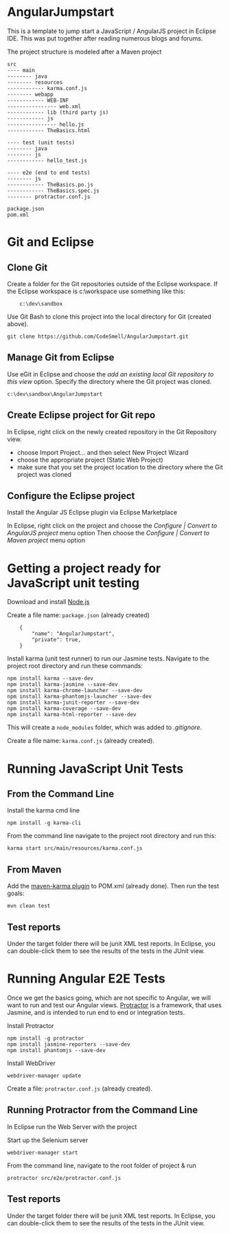 # AngularJumpstart
This is a template to jump start a JavaScript / AngularJS project in Eclipse IDE.
This was put together after reading numerous blogs and forums. 

The project structure is modeled after a Maven project

```
src
---- main
-------- java 
-------- resources
------------ karma.conf.js
-------- webapp
------------ WEB-INF
---------------- web.xml
------------ lib (third party js) 
------------ js
---------------- hello.js
------------ TheBasics.html

---- test (unit tests)
-------- java
-------- js
------------ hello_test.js

---- e2e (end to end tests)
-------- js
------------ TheBasics.po.js
------------ TheBasics.spec.js
-------- protractor.conf.js

package.json
pom.xml

``` 

# Git and Eclipse

## Clone Git 
Create a folder for the Git repositories outside of the Eclipse workspace. 
If the Eclipse workspace is c:\workspace use something like this:

        c:\dev\sandbox

Use Git Bash to clone this project into the local directory for Git (created above).

	git clone https://github.com/CodeSmell/AngularJumpstart.git

## Manage Git from Eclipse
Use eGit in Eclipse and choose the _add an existing local Git repository to this view_ option.
Specify the directory where the Git project was cloned.

	c:\dev\sandbox\AngularJumpstart

## Create Eclipse project for Git repo
In Eclipse, right click on the newly created repository in the Git Repository view.
* choose Import Project... and then select New Project Wizard
* choose the appropriate project (Static Web Project)
* make sure that you set the project location to the directory where the Git project was cloned 

## Configure the Eclipse project 
Install the Angular JS Eclipse plugin via Eclipse Marketplace

In Eclipse, right click on the project and choose the _Configure | Convert to AngularJS project_ menu option 
Then choose the _Configure | Convert to Maven project_ menu option

# Getting a project ready for JavaScript unit testing
Download and install [Node.js](https://nodejs.org/)


Create a file name: `package.json`  (already created) 

```
    {
        "name": "AngularJumpstart",
        "private": true,
    }
```

Install karma (unit test runner) to run our Jasmine tests. 
Navigate to the project root directory and run these commands:

```
npm install karma --save-dev 
npm install karma-jasmine --save-dev 
npm install karma-chrome-launcher --save-dev
npm install karma-phantomjs-launcher --save-dev
npm install karma-junit-reporter --save-dev
npm install karma-coverage --save-dev
npm install karma-html-reporter --save-dev
```

This will create a `node_modules` folder, which was added to _.gitignore_. 

Create a file name: `karma.conf.js` (already created).

# Running JavaScript Unit Tests
## From the Command Line
Install the karma cmd line

    npm install -g karma-cli 

From the command line navigate to the project root directory and run this:
	
	karma start src/main/resources/karma.conf.js

## From Maven
Add the [maven-karma plugin](https://github.com/karma-runner/maven-karma-plugin) to POM.xml (already done). 
Then run the test goals: 
	
	mvn clean test

## Test reports
Under the target folder there will be junit XML test reports.
In Eclipse, you can double-click them to see the results of the tests in the JUnit view.

# Running Angular E2E Tests
Once we get the basics going, which are not specific to Angular, we will want to run and test our Angular views.
[Protractor](https://angular.github.io/protractor/#/) is a framework, that uses Jasmine, and is intended to run end to end or integration tests.

Install Protractor
```
npm install -g protractor
npm install jasmine-reporters --save-dev
npm install phantomjs --save-dev
```

Install WebDriver
```
webdriver-manager update
```

Create a file: `protractor.conf.js` (already created).

## Running Protractor from the Command Line
In Eclipse run the Web Server with the project 

Start up the Selenium server 
```
webdriver-manager start
```

From the command line, navigate to the root folder of project & run
```
protractor src/e2e/protractor.conf.js
```

## Test reports
Under the target folder there will be junit XML test reports.
In Eclipse, you can double-click them to see the results of the tests in the JUnit view.

